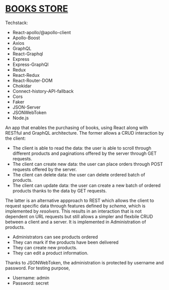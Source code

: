 # [BOOKS STORE](https://booksstore-react.herokuapp.com/shop/products/all/1)

Techstack:

* React-apollo/@apollo-client
* Apollo-Boost
* Axios
* GraphQL
* React-Graphql
* Express
* Express-GraphQl
* Redux
* React-Redux
* React-Router-DOM
* Chokidar
* Connect-history-API-fallback
* Cors
* Faker
* JSON-Server
* JSONWebToken
* Node.js

An app that enables the purchasing of books, using React along with RESTful and GraphQL architecture. The former allows a CRUD interaction by the client:

* The client is able to read the data: the user is able to scroll through different
products and paginations offered by the server through GET requests.
* The client can create new data: the user can place orders through POST requests
offered by the server.
* The client can delete data: the user can delete ordered batch of products.
* The client can update data: the user can create a new batch of ordered
products thanks to the data by GET requests.

The latter is an alternative appproach to REST which allows the client to request
specific data through features defined by *schema*, which is implemented by *resolvers*. This results in an interaction that is not dependent on URL requests
but still allows a simpler and flexbile CRUD between a client and a server.
It is implemented in Administration of products.

* Administrators can see products ordered
* They can mark if the products have been delivered
* They can create new products.
* They can edit a product information.

Thanks to JSONWebToken,  the administration is protected by username and password.
For testing purpose,

* Username: admin
* Password: secret